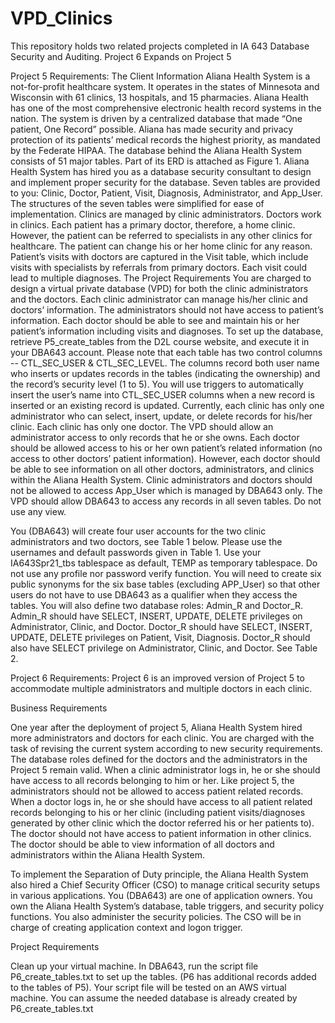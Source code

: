 # VPD_Clinics

This repository holds two related projects completed in IA 643 Database Security and Auditing.
Project 6 Expands on Project 5

Project 5 Requirements:
The Client Information
Aliana Health System is a not-for-profit healthcare system. It operates in the states of Minnesota and Wisconsin with 61 clinics, 13 hospitals, and 15 pharmacies. Aliana Health has one of the most comprehensive electronic health record systems in the nation. The system is driven by a centralized database that made “One patient, One Record” possible. Aliana has made security and privacy protection of its patients’ medical records the highest priority, as mandated by the Federate HIPAA.
The database behind the Aliana Health System consists of 51 major tables. Part of its ERD is attached as Figure 1. Aliana Health System has hired you as a database security consultant to design and implement proper security for the database. Seven tables are provided to you: Clinic, Doctor, Patient, Visit, Diagnosis, Administrator, and App_User.  The structures of the seven tables were simplified for ease of implementation.  Clinics are managed by clinic administrators. Doctors work in clinics. Each patient has a primary doctor, therefore, a home clinic. However, the patient can be referred to specialists in any other clinics for healthcare. The patient can change his or her home clinic for any reason. Patient’s visits with doctors are captured in the Visit table, which include visits with specialists by referrals from primary doctors. Each visit could lead to multiple diagnoses.
The Project Requirements
You are charged to design a virtual private database (VPD) for both the clinic administrators and the doctors. Each clinic administrator can manage his/her clinic and doctors’ information. The administrators should not have access to patient’s information. Each doctor should be able to see and maintain his or her patient’s information including visits and diagnoses. To set up the database, retrieve P5_create_tables from the D2L course website, and execute it in your DBA643 account. 
Please note that each table has two control columns -- CTL_SEC_USER & CTL_SEC_LEVEL. The columns record both user name who inserts or updates records in the tables (indicating the ownership) and the record’s security level (1 to 5). You will use triggers to automatically insert the user’s name into CTL_SEC_USER columns when a new record is inserted or an existing record is updated.
Currently, each clinic has only one administrator who can select, insert, update, or delete records for his/her clinic. Each clinic has only one doctor. The VPD should allow an administrator access to only records that he or she owns. Each doctor should be allowed access to his or her own patient’s related information (no access to other doctors’ patient information). However, each doctor should be able to see information on all other doctors, administrators, and clinics within the Aliana Health System. Clinic administrators and doctors should not be allowed to access App_User which is managed by DBA643 only. The VPD should allow DBA643 to access any records in all seven tables. Do not use any view.

You (DBA643) will create four user accounts for the two clinic administrators and two doctors, see Table 1 below.  Please use the usernames and default passwords given in Table 1. Use your IA643Spr21_tbs tablespace as default, TEMP as temporary tablespace. Do not use any profile nor password verify function. You will need to create six public synonyms for the six base tables (excluding APP_User) so that other users do not have to use DBA643 as a qualifier when they access the tables. You will also define two database roles: Admin_R and Doctor_R. Admin_R should have SELECT, INSERT, UPDATE, DELETE privileges on Administrator, Clinic, and Doctor. Doctor_R should have SELECT, INSERT, UPDATE, DELETE privileges on Patient, Visit, Diagnosis. Doctor_R should also have SELECT privilege on Administrator, Clinic, and Doctor. See Table 2.


Project 6 Requirements:
Project 6 is an improved version of Project 5 to accommodate multiple administrators and multiple doctors in each clinic.
  
Business Requirements

One year after the deployment of project 5, Aliana Health System hired more administrators and doctors for each clinic.  You are charged with the task of revising the current system according to new security requirements. The database roles defined for the doctors and the administrators in the Project 5 remain valid. When a clinic administrator logs in, he or she should have access to all records belonging to him or her. Like project 5, the administrators should not be allowed to access patient related records. When a doctor logs in, he or she should have access to all patient related records belonging to his or her clinic (including patient visits/diagnoses generated by other clinic which the doctor referred his or her patients to). The doctor should not have access to patient information in other clinics. The doctor should be able to view information of all doctors and administrators within the Aliana Health System.

To implement the Separation of Duty principle, the Aliana Health System also hired a Chief Security Officer (CSO) to manage critical security setups in various applications. You (DBA643) are one of application owners. You own the Aliana Health System’s database, table triggers, and security policy functions. You also administer the security policies. The CSO will be in charge of creating application context and logon trigger.


Project Requirements

Clean up your virtual machine. In DBA643, run the script file P6_create_tables.txt to set up the tables. (P6 has additional records added to the tables of P5).
Your script file will be tested on an AWS virtual machine. You can assume the needed database is already created by P6_create_tables.txt
